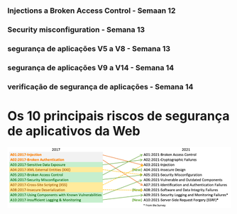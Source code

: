 
  <h3> Injections a Broken Access Control - Semaan 12 </h3>  </p>
  <h3> Security misconfiguration -  Semana 13</h3>  </p>
  <h3> segurança de aplicações V5 a V8 - Semana 13 </h3>  </p>
  <h3> segurança de aplicações V9 a V14 - Semana 14 </h3>  </p>
  <h3> verificação de segurança de aplicações - Semana 14 </h3>  </p>

  # Os 10 principais riscos de segurança de aplicativos da Web

  <img src="imagens/mapping.png" alt="Alt Text" width="1000"> </p>

